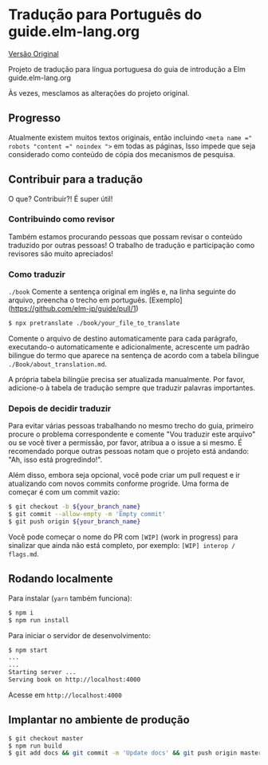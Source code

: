 # Tradução para Português do guide.elm-lang.org

[Versão Original](https://github.com/evancz/guide.elm-lang.org/)

Projeto de tradução para língua portuguesa do guia de introdução a Elm guide.elm-lang.org 

Às vezes, mesclamos as alterações do projeto original.

## Progresso

Atualmente existem muitos textos originais, então incluindo `<meta name =" robots "content =" noindex ">` em todas as páginas,
Isso impede que seja considerado como conteúdo de cópia dos mecanismos de pesquisa.

## Contribuir para a tradução

O que? Contribuir?!
É super útil!

### Contribuindo como revisor

Também estamos procurando pessoas que possam revisar o conteúdo traduzido por outras pessoas!
O trabalho de tradução e participação como revisores são muito apreciados!

### Como traduzir

`./book` Comente a sentença original em inglês e, na linha seguinte do arquivo, preencha o trecho em português.
[Exemplo] (https://github.com/elm-jp/guide/pull/1)

```bash
$ npx pretranslate ./book/your_file_to_translate
```

Comente o arquivo de destino automaticamente para cada parágrafo, executando-o automaticamente e adicionalmente, acrescente um padrão bilingue do termo que aparece na sentença de acordo com a tabela bilingue `./Book/about_translation.md`.

A própria tabela bilíngüe precisa ser atualizada manualmente. Por favor, adicione-o à tabela de tradução sempre que traduzir palavras importantes.

### Depois de decidir traduzir

Para evitar várias pessoas trabalhando no mesmo trecho do guia, primeiro procure o problema correspondente e comente "Vou traduzir este arquivo" ou se você tiver a permissão, por favor, atribua a o issue a si mesmo.
É recomendado porque outras pessoas notam que o projeto está andando: "Ah, isso está progredindo!".

Além disso, embora seja opcional, você pode criar um pull request e ir atualizando com novos commits conforme progride. Uma forma de começar é com um commit vazio:

```bash
$ git checkout -b ${your_branch_name}
$ git commit --allow-empty -m 'Empty commit'
$ git push origin ${your_branch_name}
```

Você pode começar o nome do PR com `[WIP]` (work in progress) para sinalizar que ainda não está completo, por exemplo:  `[WIP] interop / flags.md`.

## Rodando localmente

Para instalar (`yarn` também funciona):

```bash
$ npm i
$ npm run install
```

Para iniciar o servidor de desenvolvimento:

```bash
$ npm start
...
...
Starting server ...
Serving book on http://localhost:4000
```

Acesse em `http://localhost:4000`

## Implantar no ambiente de produção

```bash
$ git checkout master
$ npm run build
$ git add docs && git commit -m 'Update docs' && git push origin master
```
